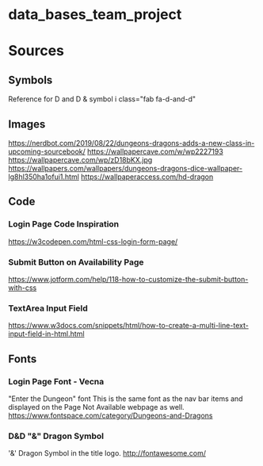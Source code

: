 # data_bases_team_project

# Sources #

## Symbols ##

Reference for D and D & symbol    i class="fab fa-d-and-d"

## Images ##
https://nerdbot.com/2019/08/22/dungeons-dragons-adds-a-new-class-in-upcoming-sourcebook/
https://wallpapercave.com/w/wp2227193
https://wallpapercave.com/wp/zD18bKX.jpg
https://wallpapers.com/wallpapers/dungeons-dragons-dice-wallpaper-lg8hl350ha1ofui1.html
https://wallpaperaccess.com/hd-dragon

## Code ##

### Login Page Code Inspiration ###
https://w3codepen.com/html-css-login-form-page/

### Submit Button on Availability Page ###
https://www.jotform.com/help/118-how-to-customize-the-submit-button-with-css

### TextArea Input Field ###
https://www.w3docs.com/snippets/html/how-to-create-a-multi-line-text-input-field-in-html.html

## Fonts ##

### Login Page Font - Vecna ###
"Enter the Dungeon" font
This is the same font as the nav bar items and displayed on the Page Not Available webpage as well.
https://www.fontspace.com/category/Dungeons-and-Dragons

### D&D "&" Dragon Symbol ###
'&' Dragon Symbol in the title logo.
http://fontawesome.com/ 